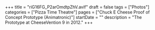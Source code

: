 +++
title = "riG16FG_P2arOmdtpZhV.avif"
draft = false
tags = ["Photos"]
categories = ["Pizza Time Theatre"]
pages = ["Chuck E Cheese Proof of Concept Prototype (Animatronic)"]
startDate = ""
description = "The Prototype at CheeseVention 9 in 2012."
+++
